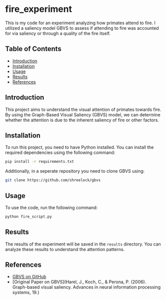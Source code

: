 # fire_experiment

This is my code for an experiment analyzing how primates attend to fire. I utilized a saliency model GBVS to assess if attending to fire was accounted for via saliency or through a quality of the fire itself.

## Table of Contents
- [Introduction](#introduction)
- [Installation](#installation)
- [Usage](#usage)
- [Results](#results)
- [References](#references)

## Introduction
This project aims to understand the visual attention of primates towards fire. By using the Graph-Based Visual Saliency (GBVS) model, we can determine whether the attention is due to the inherent saliency of fire or other factors.

## Installation
To run this project, you need to have Python installed. You can install the required dependencies using the following command:
```bash
pip install -r requirements.txt
```
Additionally, in a seperate repository you need to clone GBVS using:
```bash
git clone https://github.com/shreelock/gbvs
```

## Usage
To use the code, run the following command:
```bash
python fire_script.py
```

## Results
The results of the experiment will be saved in the `results` directory. You can analyze these results to understand the attention patterns.

## References
- [GBVS on GitHub](https://github.com/shreelock/gbvs)
- [Original Paper on GBVS](Harel, J., Koch, C., & Perona, P. (2006). Graph-based visual saliency. Advances in neural information processing systems, 19.)



